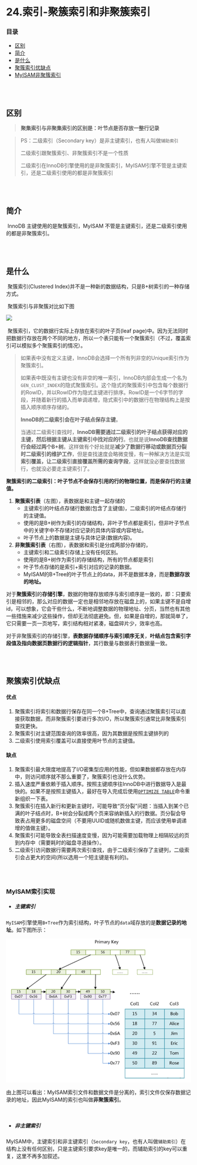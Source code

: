 # 24.索引-聚簇索引和非聚簇索引

### 目录

- [区别](#区别)
- [简介](#简介)
- [是什么](#是什么)
- [聚簇索引优缺点](#聚簇索引优缺点)
- [MyISAM非聚簇索引](#MyISAM非聚簇索引)

</br></br>



## 区别

> **聚集索引与非聚集索引的区别是：叶节点是否存放一整行记录**

> PS：二级索引（Secondary key）是非主键索引，也有人叫做`辅助索引`
>
> 二级索引跟聚簇索引、非聚簇索引不是一个性质
>
> 二级索引在InnoDB引擎使用的是非聚簇索引，MyISAM引擎不管是主键索引，还是二级索引使用的都是非聚簇索引

</br></br>



## 简介

​		InnoDB 主键使用的是聚簇索引，MyISAM 不管是主键索引，还是二级索引使用的都是非聚簇索引。

</br></br>



## 是什么

​		聚簇索引(Clustered Index)并不是一种新的数据结构，只是B+树索引的一种存储方式。

​		聚簇索引与非聚簇对比如下图

![](https://upload-images.jianshu.io/upload_images/3190591-fdd992e6ec02ef06.png?imageMogr2/auto-orient/strip|imageView2/2/w/662/format/webp)

​		聚簇索引，它的数据行实际上存放在索引的叶子页(leaf page)中。因为无法同时把数据行存放在两个不同的地方，所以一个表只能有一个聚簇索引（不过，覆盖索引可以模拟多个聚簇索引的情况）。

> 如果表中没有定义主键，InnoDB会选择一个所有列非空的Unique索引作为聚簇索引。
>
> 如果表中既没有主键也没有非空的唯一索引，InnoDB内部会生成一个名为`GEN_CLUST_INDEX`的隐式聚簇索引。这个隐式的聚簇索引中包含每个数据行的RowID，并以RowID作为隐式主键进行排序。RowID是一个6字节的字段，并随着新行的插入而单调递增，隐式索引中的数据行在物理结构上是按插入顺序顺序存储的。
>
> **InnoDB的二级索引会在叶子结点保存主键**。
>
> 当通过二级索引查找时，**InnoDB需要通过二级索引的叶子结点获得对应的主键，然后根据主键从主键索引中找对应的行**。也就是说**InnoDB查找数据行会经过两个B+树**。这样做有个好处就是**减少了数据行移动或数据页分裂时二级索引的维护工作**，但是查找速度会略微变慢，有一种解决方法是实现**索引覆盖，让二级索引直接覆盖所需的查询字段**，这样就没必要查找数据行，也就没必要走主键索引了。

​		**聚簇索引的二级索引：叶子节点不会保存引用的行的物理位置，而是保存行的主键值。**

1. **聚簇索引表**（左图），表数据是和主键一起存储的
   - 主键索引的叶结点存储行数据(包含了主键值)，二级索引的叶结点存储行的主键值。
   - 使用的是B+树作为索引的存储结构，非叶子节点都是索引，但非叶子节点中的关键字中不存储对应记录的具体内容或内容地址。
   - 叶子节点上的数据是主键与具体记录(数据内容)。
2. **非聚簇索引表**（右图），表数据和索引是分成两部分存储的，
   - 主键索引和二级索引存储上没有任何区别。
   - 使用的是B+树作为索引的存储结构，所有的节点都是索引
   - 叶子节点存储的是索引+索引对应的记录的数据。
   - MyISAM的B+Tree的叶子节点上的data，并不是数据本身，而是**数据存放的地址。**



​		对于**聚簇索引**的**存储引擎**，数据的物理存放顺序与索引顺序是一致的，即：只要索引是相邻的，那么对应的数据一定也是相邻地存放在磁盘上的，如果主键不是自增id，可以想象，它会干些什么，不断地调整数据的物理地址、分页，当然也有其他一些措施来减少这些操作，但却无法彻底避免。但，如果是自增的，那就简单了，它只需要一页一页地写，索引结构相对紧凑，磁盘碎片少，效率也高。

​		对于非聚簇索引的存储引擎，**表数据存储顺序与索引顺序无关**，**叶结点包含索引字段值及指向数据页数据行的逻辑指针**，其行数量与数据表行数据量一致。



</br></br>

## 聚簇索引优缺点

#### 优点

1. 聚簇索引将索引和数据行保存在同一个B+Tree中，查询通过聚簇索引可以直接获取数据，而非聚簇索引要进行多次I/O，所以聚簇索引通常比非聚簇索引查找更快。
2. 聚簇索引对主键范围查询的效率很高，因为其数据是按照主键排列的
3. 二级索引使用索引覆盖可以直接使用叶节点的主键值。

#### 缺点

1. 聚簇索引最大限度地提高了I/O密集型应用的性能，但如果数据都存放在内存中，则访问顺序就不那么重要了，聚簇索引也没什么优势。
2. 插入速度严重依赖于插入顺序。按照主键顺序往InnoDB中进行数据导入是最快的。如果不是按照主键插入，最好在导入完成后使用[`OPTIMIZE TABLE`](https://dev.mysql.com/doc/refman/5.7/en/optimize-table.html)命令重新组织一下表。
3. 聚簇索引在插入新行和更新主键时，可能导致“页分裂”问题：当插入到某个已满的叶子结点时，B+树会分裂成两个页来容纳新插入的行数据。页分裂会导致表占用更多的磁盘空间（不要用UUID或随机数做主键，而应该使用单调递增的值做主键）。
4. 聚簇索引可能导致全表扫描速度变慢，因为可能需要加载物理上相隔较远的页到内存中（需要耗时的磁盘寻道操作）。
5. 二级索引访问数据行需要两次索引查找，由于二级索引保存了主键列，二级索引会占更大的空间(所以选用一个短主键是有利的)。



</br></br>

### MyISAM索引实现

- ##### 主键索引

​		`MyISAM`引擎使用`B+Tree`作为索引结构，叶子节点的`data`域存放的是**数据记录的地址**。如下图所示：

![](https://github.com/affectalways/Flee-as-a-bird-to-your-mountain/blob/main/MySQL/pictures/24.2.png?raw=truehttps://github.com/affectalways/Flee-as-a-bird-to-your-mountain/blob/main/MySQL/pictures/24.2.png?raw=true)

​		由上图可以看出：MyISAM索引文件和数据文件是分离的，索引文件仅保存数据记录的地址，因此MyISAM的索引也叫做**非聚簇索引**。



</br>

- ##### 非主键索引


​		MyISAM中，主键索引和非主键索引（`Secondary key`，也有人叫做`辅助索引`）在结构上没有任何区别，只是主键索引要求key是唯一的，而辅助索引的key可以重复，这里不再多加叙述。

